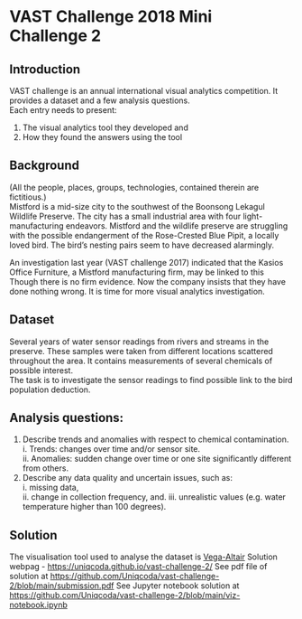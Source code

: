 # VAST Challenge 2018 Mini Challenge 2

## Introduction
VAST challenge is an annual international visual analytics competition. It provides a dataset and a few analysis questions.  
Each entry needs to present:  
1. The visual analytics tool they developed and
2. How they found the answers using the tool


## Background
(All the people, places, groups, technologies, contained therein are fictitious.)  
Mistford is a mid-size city to the southwest of the Boonsong Lekagul Wildlife Preserve. The city has a small industrial area with four light-manufacturing endeavors. Mistford and the wildlife preserve are struggling with the possible endangerment of the Rose-Crested Blue Pipit, a locally loved bird. The birdʼs nesting pairs seem to have decreased alarmingly.  

An investigation last year (VAST challenge 2017) indicated that the Kasios Office Furniture, a Mistford manufacturing firm, may be linked to this
Though there is no firm evidence. Now the company insists that they have done nothing wrong. It is time for more visual analytics investigation.

## Dataset
Several years of water sensor readings from rivers and streams in the preserve. These samples were taken from different locations scattered throughout the area. It contains measurements of several chemicals of possible interest.  
The task is to investigate the sensor readings to find possible link to the bird population deduction.

## Analysis questions:
1. Describe trends and anomalies with respect to chemical contamination.  
  i. Trends: changes over time and/or sensor site.  
  ii. Anomalies: sudden change over time or one site significantly different from others.  
2. Describe any data quality and uncertain issues, such as:  
  i. missing data,  
  ii. change in collection frequency, and. 
  iii. unrealistic values (e.g. water temperature higher than 100 degrees).  



## Solution
The visualisation tool used to analyse the dataset is [Vega-Altair](https://altair-viz.github.io/)
Solution webpag - https://uniqcoda.github.io/vast-challenge-2/
See pdf file of solution at https://github.com/Uniqcoda/vast-challenge-2/blob/main/submission.pdf 
See Jupyter notebook solution at https://github.com/Uniqcoda/vast-challenge-2/blob/main/viz-notebook.ipynb 
